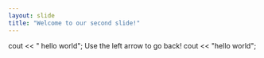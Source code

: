 ```yaml
---
layout: slide
title: "Welcome to our second slide!"
---
```

cout << " hello world";
Use the left arrow to go back!
cout << "hello world";
